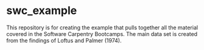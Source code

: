 swc_example
===========
This repository is for creating the example that pulls together all the material covered in the Software Carpentry Bootcamps. The main data set is created from the findings of Loftus and 
Palmer (1974). 

